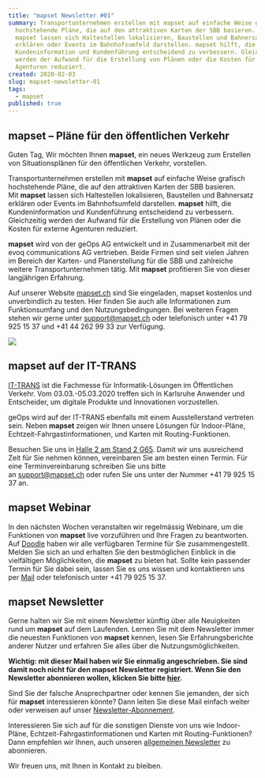 ```yaml
---
title: "mapset Newsletter #01"
summary: Transportunternehmen erstellen mit mapset auf einfache Weise grafisch
  hochstehende Pläne, die auf den attraktiven Karten der SBB basieren. Mit
  mapset lassen sich Haltestellen lokalisieren, Baustellen und Bahnersatz
  erklären oder Events im Bahnhofsumfeld darstellen. mapset hilft, die
  Kundeninformation und Kundenführung entscheidend zu verbessern. Gleichzeitig
  werden der Aufwand für die Erstellung von Plänen oder die Kosten für externe
  Agenturen reduziert.
created: 2020-02-03
slug: mapset-newsletter-01
tags:
  - mapset
published: true
---
```

## mapset – Pläne für den öffentlichen Verkehr

Guten Tag,
Wir möchten Ihnen **mapset**, ein neues Werkzeug zum Erstellen von Situationsplänen für den öffentlichen Verkehr, vorstellen.

Transportunternehmen erstellen mit **mapset** auf einfache Weise grafisch hochstehende Pläne, die auf den attraktiven Karten der SBB basieren. Mit **mapset** lassen sich Haltestellen lokalisieren, Baustellen und Bahnersatz erklären oder Events im Bahnhofsumfeld darstellen. **mapset** hilft, die Kundeninformation und Kundenführung entscheidend zu verbessern. Gleichzeitig werden der Aufwand für die Erstellung von Plänen oder die Kosten für externe Agenturen reduziert.

**mapset** wird von der geOps AG entwickelt und in Zusammenarbeit mit der evoq communications AG vertrieben. Beide Firmen sind seit vielen Jahren im Bereich der Karten- und Planerstellung für die SBB und zahlreiche weitere Transportunternehmen tätig. Mit **mapset** profitieren Sie von dieser langjährigen Erfahrung.

Auf unserer Website [mapset.ch](https://mapset.ch/) sind Sie eingeladen, mapset kostenlos und unverbindlich zu testen. Hier finden Sie auch alle Informationen zum Funktionsumfang und den Nutzungsbedingungen. Bei weiteren Fragen stehen wir gerne unter [support@mapset.ch](mailto:support@mapset.ch) oder telefonisch unter +41 79 925 15 37 und +41 44 262 99 33 zur Verfügung.

![](/images/blog/mapset-newsletter-01/2c2a746c-4301-4d94-a5ed-c10b2f06dca5.png)

## mapset auf der IT-TRANS

[IT-TRANS](https://www.it-trans.org/de/) ist die Fachmesse für Informatik-Lösungen im Öffentlichen Verkehr. Vom 03.03.-05.03.2020 treffen sich in Karlsruhe Anwender und Entscheider, um digitale Produkte und Innovationen vorzustellen.

geOps wird auf der IT-TRANS ebenfalls mit einem Ausstellerstand vertreten sein. Neben **mapset** zeigen wir Ihnen unsere Lösungen für Indoor-Pläne, Echtzeit-Fahrgastinformationen, und Karten mit Routing-Funktionen.

Besuchen Sie uns in [Halle 2 am Stand 2 G65](https://ausstellerverzeichnis.it-trans.org/vis/v1/de/exhibitors/ittr-m20.63762?oid=14&lang=1). Damit wir uns ausreichend Zeit für Sie nehmen können, vereinbaren Sie am besten einen Termin. Für eine Terminvereinbarung schreiben Sie uns bitte an [support@mapset.ch](mailto:support@mapset.ch) oder rufen Sie uns unter der Nummer +41 79 925 15 37 an.

## mapset Webinar 

In den nächsten Wochen veranstalten wir regelmässig Webinare, um die Funktionen von **mapset** live vorzuführen und Ihre Fragen zu beantworten. Auf [Doodle](https://doodle.com/poll/a8az8x4gyzke2b8p) haben wir alle verfügbaren Termine für Sie zusammengestellt. Melden Sie sich an und erhalten Sie den bestmöglichen Einblick in die vielfältigen Möglichkeiten, die **mapset** zu bieten hat. Sollte kein passender Termin für Sie dabei sein, lassen Sie es uns wissen und kontaktieren uns per [Mail](mailto:support@mapset.ch) oder telefonisch unter +41 79 925 15 37.

## mapset Newsletter

Gerne halten wir Sie mit einem Newsletter künftig über alle Neuigkeiten rund um **mapset** auf dem Laufenden. Lernen Sie mit dem Newsletter immer die neuesten Funktionen von **mapset** kennen, lesen Sie Erfahrungsberichte anderer Nutzer und erfahren Sie alles über die Nutzungsmöglichkeiten.

**Wichtig: mit dieser Mail haben wir Sie einmalig angeschrieben. Sie sind damit noch nicht für den mapset Newsletter registriert. Wenn Sie den Newsletter abonnieren wollen, klicken Sie bitte [hier](http://eepurl.com/gRlRvv).**

Sind Sie der falsche Ansprechpartner oder kennen Sie jemanden, der sich für **mapset** interessieren könnte? Dann leiten Sie diese Mail einfach weiter oder verweisen auf unser [Newsletter-Abonnement](http://eepurl.com/gRlRvv).

Interessieren Sie sich auf für die sonstigen Dienste von uns wie Indoor-Pläne, Echtzeit-Fahrgastinformationen und Karten mit Routing-Funktionen? Dann empfehlen wir Ihnen, auch unseren [allgemeinen Newsletter](http://eepurl.com/gRa8sX) zu abonnieren.

Wir freuen uns, mit Ihnen in Kontakt zu bleiben.